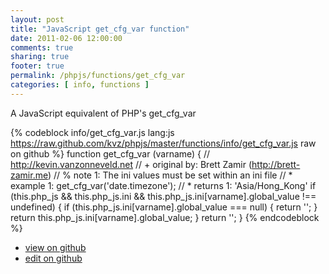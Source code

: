 ```yaml
---
layout: post
title: "JavaScript get_cfg_var function"
date: 2011-02-06 12:00:00
comments: true
sharing: true
footer: true
permalink: /phpjs/functions/get_cfg_var
categories: [ info, functions ]
---
```

A JavaScript equivalent of PHP's get_cfg_var
<!-- more -->
{% codeblock info/get_cfg_var.js lang:js https://raw.github.com/kvz/phpjs/master/functions/info/get_cfg_var.js raw on github %}
function get_cfg_var (varname) {
    // http://kevin.vanzonneveld.net
    // +   original by: Brett Zamir (http://brett-zamir.me)
    // %        note 1: The ini values must be set within an ini file
    // *     example 1: get_cfg_var('date.timezone');
    // *     returns 1: 'Asia/Hong_Kong'
    if (this.php_js && this.php_js.ini && this.php_js.ini[varname].global_value !== undefined) {
        if (this.php_js.ini[varname].global_value === null) {
            return '';
        }
        return this.php_js.ini[varname].global_value;
    }
    return '';
}
{% endcodeblock %}
<ul>
 <li><a href="https://github.com/kvz/phpjs/blob/master/functions/info/get_cfg_var.js">view on github</a></li>
 <li><a href="https://github.com/kvz/phpjs/edit/master/functions/info/get_cfg_var.js">edit on github</a></li>
</ul>
